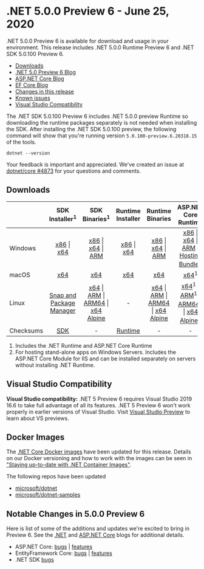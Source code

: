 # .NET 5.0.0 Preview 6 - June 25, 2020

.NET 5.0.0 Preview 6 is available for download and usage in your environment. This release includes .NET 5.0.0 Runtime Preview 6 and .NET SDK 5.0.100 Preview 6.

* [Downloads](https://dotnet.microsoft.com/download/dotnet/5.0)
* [.NET 5.0 Preview 6 Blog][dotnet-blog]
* [ASP.NET Core Blog][aspnet-blog]
* [EF Core Blog][ef-blog]
* [Changes in this release](#notable-changes-in-500-preview-6)
* [Known issues](../5.0-known-issues.md)
* [Visual Studio Compatibility](#visual-studio-compatibility)

The .NET SDK 5.0.100 Preview 6 includes .NET 5.0.0 preview Runtime so downloading the runtime packages separately is not needed when installing the SDK. After installing the .NET SDK 5.0.100 preview, the following command will show that you're running version `5.0.100-preview.6.20318.15` of the tools.

`dotnet --version`

Your feedback is important and appreciated. We've created an issue at [dotnet/core #4873](https://github.com/dotnet/core/issues/4873) for your questions and comments.

## Downloads

|           | SDK Installer<sup>1</sup>                        | SDK Binaries<sup>1</sup>                 | Runtime Installer                                        | Runtime Binaries                                 | ASP.NET Core Runtime           |
| --------- | :------------------------------------------:     | :----------------------:                 | :---------------------------:                            | :-------------------------:                      | :-----------------:            |
| Windows   | [x86][dotnet-sdk-win-x86.exe] \| [x64][dotnet-sdk-win-x64.exe] | [x86][dotnet-sdk-win-x86.zip] \| [x64][dotnet-sdk-win-x64.zip] \| [ARM][dotnet-sdk-win-arm.zip] | [x86][dotnet-runtime-win-x86.exe] \| [x64][dotnet-runtime-win-x64.exe] | [x86][dotnet-runtime-win-x86.zip] \| [x64][dotnet-runtime-win-x64.zip] \| [ARM][dotnet-runtime-win-arm.zip]  | [x86][aspnetcore-runtime-win-x86.exe] \| [x64][aspnetcore-runtime-win-x64.exe] \| [ARM][aspnetcore-runtime-win-arm.zip] \|<br> [Hosting Bundle][dotnet-hosting-win.exe]<sup>2</sup> |
| macOS     | [x64][dotnet-sdk-osx-x64.pkg]  | [x64][dotnet-sdk-osx-x64.tar.gz]     | [x64][dotnet-runtime-osx-x64.pkg] | [x64][dotnet-runtime-osx-x64.tar.gz] | [x64][aspnetcore-runtime-osx-x64.tar.gz]<sup>1</sup>
| Linux     | [Snap and Package Manager](5.0.0-preview.6-install-instructions.md)  | [x64][dotnet-sdk-linux-x64.tar.gz] \| [ARM][dotnet-sdk-linux-arm.tar.gz] \| [ARM64][dotnet-sdk-linux-arm64.tar.gz] \| [x64 Alpine][dotnet-sdk-linux-musl-x64.tar.gz] | - | [x64][dotnet-runtime-linux-x64.tar.gz] \| [ARM][dotnet-runtime-linux-arm.tar.gz] \| [ARM64][dotnet-runtime-linux-arm64.tar.gz] \| [x64 Alpine][dotnet-runtime-linux-musl-x64.tar.gz] | [x64][aspnetcore-runtime-linux-x64.tar.gz]<sup>1</sup>  \| [ARM][aspnetcore-runtime-linux-arm.tar.gz]<sup>1</sup> \| [ARM64][aspnetcore-runtime-linux-arm64.tar.gz]<sup>1</sup> \| [x64 Alpine][aspnetcore-runtime-linux-musl-x64.tar.gz]<sup>1</sup> |
| Checksums | [SDK][checksums-sdk]                             | -                                        | [Runtime][checksums-runtime]                             | - | - |

1. Includes the .NET Runtime and ASP.NET Core Runtime
2. For hosting stand-alone apps on Windows Servers. Includes the ASP.NET Core Module for IIS and can be installed separately on servers without installing .NET Runtime.

## Visual Studio Compatibility

**Visual Studio compatibility:** .NET 5 Preview 6 requires Visual Studio 2019 16.6 to take full advantage of all its features. .NET 5 Preview 6 won't work properly in earlier versions of Visual Studio. Visit [Visual Studio Preview](https://visualstudio.microsoft.com/vs/preview/) to learn about VS previews.

## Docker Images

The [.NET Core Docker images](https://hub.docker.com/r/microsoft/dotnet/) have been updated for this release. Details on our Docker versioning and how to work with the images can be seen in ["Staying up-to-date with .NET Container Images"](https://blogs.msdn.microsoft.com/dotnet/2018/06/18/staying-up-to-date-with-net-container-images/).

The following repos have been updated

* [microsoft/dotnet](https://hub.docker.com/r/microsoft/dotnet)
* [microsoft/dotnet-samples](https://hub.docker.com/r/microsoft/dotnet-samples)

## Notable Changes in 5.0.0 Preview 6

Here is list of some of the additions and updates we're excited to bring in Preview 6. See the [.NET][dotnet-blog] and [ASP.NET Core][aspnet-blog] blogs for additional details.

* ASP.NET Core: [bugs][aspnet_bugs] | [features][aspnet_features]
* EntityFramework Core: [bugs][ef_bugs] | [features][ef_features]
* .NET SDK [bugs][sdk_bugs]

[blob-runtime]: https://dotnetcli.blob.core.windows.net/dotnet/Runtime/
[blob-sdk]: https://dotnetcli.blob.core.windows.net/dotnet/Sdk/
[release-notes]: https://github.com/dotnet/core/blob/master/release-notes/5.0/preview/5.0.0-preview.6.md

[checksums-runtime]: https://dotnetcli.blob.core.windows.net/dotnet/checksums/5.0.0-preview.6-sha.txt
[checksums-sdk]: https://dotnetcli.blob.core.windows.net/dotnet/checksums/5.0.0-preview.6-sha.txt

[linux-install]: https://docs.microsoft.com/dotnet/core/install/linux
[linux-setup]: https://github.com/dotnet/core/blob/master/Documentation/linux-setup.md

[dotnet-blog]: https://devblogs.microsoft.com/dotnet/announcing-net-5-0-preview-6/
[aspnet-blog]: https://devblogs.microsoft.com/aspnet/asp-net-core-updates-in-net-5-preview-6/
[ef-blog]: https://devblogs.microsoft.com/dotnet/announcing-entity-framework-core-efcore-5-0-preview-6/
[ef_bugs]: https://github.com/dotnet/efcore/issues?q=is%3Aissue+milestone%3A5.0.0-preview6+is%3Aclosed+label%3Atype-bug+is%3Aclosed
[ef_features]: https://github.com/dotnet/efcore/issues?q=is%3Aissue+milestone%3A5.0.0-preview6+is%3Aclosed+label%3Atype-enhancement+is%3Aclosed

[aspnet_bugs]: https://github.com/aspnet/AspNetCore/issues?q=is%3Aissue+milestone%3A5.0.0-preview6+label%3ADone+label%3Abug+is%3Aclosed
[aspnet_features]: https://github.com/aspnet/AspNetCore/issues?q=is%3Aissue+milestone%3A5.0.0-preview6+label%3ADone+label%3Aenhancement+is%3Aclosed
[runtime_bugs]: https://github.com/dotnet/runtime/issues?utf8=%E2%9C%93&q=is%3Aissue+milestone%3A5.0+label%3Abug+is%3Aclosed
[runtime_features]: https://github.com/dotnet/runtime/issues?q=is%3Aissue+milestone%3A5.0+label%3Aenhancement+is%3Aclosed

[sdk_bugs]: https://github.com/dotnet/sdk/issues?q=is%3Aissue+is%3Aclosed+milestone%3A5.0.1xx+is%3Aclosed


[//]: # ( Runtime 5.0.0-preview.6.20305.6)
[dotnet-runtime-linux-arm.tar.gz]: https://download.visualstudio.microsoft.com/download/pr/c193dbd4-612f-4185-bd89-c79f2c7a57ec/89e9c35b2949436d25df6536f82fba48/dotnet-runtime-5.0.0-preview.6.20305.6-linux-arm.tar.gz
[dotnet-runtime-linux-arm64.tar.gz]: https://download.visualstudio.microsoft.com/download/pr/032c7427-1de9-4127-ad97-c2aeb927fe1a/00475ef07e0ee12a161221d1cbe3b5a6/dotnet-runtime-5.0.0-preview.6.20305.6-linux-arm64.tar.gz
[dotnet-runtime-linux-musl-arm64.tar.gz]: https://download.visualstudio.microsoft.com/download/pr/a913f6ee-16ad-493e-bf75-59d2d48de3f1/4105f0f967d03dfc2cdba711323e60cb/dotnet-runtime-5.0.0-preview.6.20305.6-linux-musl-arm64.tar.gz
[dotnet-runtime-linux-musl-x64.tar.gz]: https://download.visualstudio.microsoft.com/download/pr/f5645d58-d3bf-40b9-9150-400604b3ad36/2a5de2de91b15018ff0ca0f79db1046c/dotnet-runtime-5.0.0-preview.6.20305.6-linux-musl-x64.tar.gz
[dotnet-runtime-linux-x64.tar.gz]: https://download.visualstudio.microsoft.com/download/pr/255d9cd2-6371-4fae-9088-0e806faf145f/084be8348ba60f7cab06fc9e6e1a548f/dotnet-runtime-5.0.0-preview.6.20305.6-linux-x64.tar.gz
[dotnet-runtime-osx-x64.pkg]: https://download.visualstudio.microsoft.com/download/pr/8984e389-5e54-4315-8c1f-d642694a5a3a/fea8df55f4f3b81fbe6bfc57d547fc9d/dotnet-runtime-5.0.0-preview.6.20305.6-osx-x64.pkg
[dotnet-runtime-osx-x64.tar.gz]: https://download.visualstudio.microsoft.com/download/pr/9bcd6a75-2d60-4fdb-ba52-bf8aac3cc8ea/30f94206874e28a08cd1af9b60f76833/dotnet-runtime-5.0.0-preview.6.20305.6-osx-x64.tar.gz
[dotnet-runtime-win-arm.zip]: https://download.visualstudio.microsoft.com/download/pr/1ad139a9-4a6f-48fd-93ec-159c642f64c8/fd8178cd24772a3a82394bc1c0104e87/dotnet-runtime-5.0.0-preview.6.20305.6-win-arm.zip
[dotnet-runtime-win-arm64.zip]: https://download.visualstudio.microsoft.com/download/pr/d92cf82f-3605-4e5a-bd45-8b7582a8baa2/d746e5423390263a5fe5b5573ab1da2e/dotnet-runtime-5.0.0-preview.6.20305.6-win-arm64.zip
[dotnet-runtime-win-x64.exe]: https://download.visualstudio.microsoft.com/download/pr/9d9ad166-4ec8-44ce-a3b6-2c9157db98f3/5055fa1ac4cffdfdcfd6c7fc6a1a143f/dotnet-runtime-5.0.0-preview.6.20305.6-win-x64.exe
[dotnet-runtime-win-x64.zip]: https://download.visualstudio.microsoft.com/download/pr/7a9b311c-96ff-4275-a4ad-372e10730072/74369b63884ad2950c3304d86d124310/dotnet-runtime-5.0.0-preview.6.20305.6-win-x64.zip
[dotnet-runtime-win-x86.exe]: https://download.visualstudio.microsoft.com/download/pr/63f91a7f-ba90-4593-915b-083f0ddcb076/b5da51ed6897d98f2f5c8c3f8054e745/dotnet-runtime-5.0.0-preview.6.20305.6-win-x86.exe
[dotnet-runtime-win-x86.zip]: https://download.visualstudio.microsoft.com/download/pr/0bc6ed8b-b2b1-407a-a68d-08262f1fb752/390fbdc3d59edb2ff9c771d76bb114c8/dotnet-runtime-5.0.0-preview.6.20305.6-win-x86.zip

[//]: # ( WindowsDesktop 5.0.0-preview.6.20308.1)
[windowsdesktop-runtime-win-x64.exe]: https://download.visualstudio.microsoft.com/download/pr/829c5f36-4be5-4bf0-bf2a-a951ac1a53a9/dcef53f6325d9f055f704e0ebcce4fca/windowsdesktop-runtime-5.0.0-preview.6.20308.1-win-x64.exe
[windowsdesktop-runtime-win-x86.exe]: https://download.visualstudio.microsoft.com/download/pr/877d2802-6181-42de-9ec7-3aa99941c75e/93766366e5475a969ebf514c8bd3f93f/windowsdesktop-runtime-5.0.0-preview.6.20308.1-win-x86.exe

[//]: # ( ASP 5.0.0-preview.6.20312.15)
[aspnetcore-runtime-linux-arm.tar.gz]: https://download.visualstudio.microsoft.com/download/pr/73088968-f3eb-46c5-b762-93118fdc43d3/bb4f75b42f0c4ef4fb4d0fba67a88743/aspnetcore-runtime-5.0.0-preview.6.20312.15-linux-arm.tar.gz
[aspnetcore-runtime-linux-arm64.tar.gz]: https://download.visualstudio.microsoft.com/download/pr/35bc810e-7447-4989-8690-a26bea89978f/8b2b16cdcf73aeb3987a08a4d968fdb6/aspnetcore-runtime-5.0.0-preview.6.20312.15-linux-arm64.tar.gz
[aspnetcore-runtime-linux-musl-arm64.tar.gz]: https://download.visualstudio.microsoft.com/download/pr/ef32de56-e8a7-448f-bed1-f1e8d1b52d61/a83be851e55a895c57001c69e3c40048/aspnetcore-runtime-5.0.0-preview.6.20312.15-linux-musl-arm64.tar.gz
[aspnetcore-runtime-linux-musl-x64.tar.gz]: https://download.visualstudio.microsoft.com/download/pr/81466dce-451a-480d-b6b1-6dd26841c057/ca724a89b6af524b13a3d8065fdb51d3/aspnetcore-runtime-5.0.0-preview.6.20312.15-linux-musl-x64.tar.gz
[aspnetcore-runtime-linux-x64.tar.gz]: https://download.visualstudio.microsoft.com/download/pr/72d81bfb-18f8-4f32-bcf2-b96bae1f648b/bcb3c3f6092b646aff08775e48ee1738/aspnetcore-runtime-5.0.0-preview.6.20312.15-linux-x64.tar.gz
[aspnetcore-runtime-osx-x64.tar.gz]: https://download.visualstudio.microsoft.com/download/pr/fb1b59dc-ad8c-4c34-95a0-5eb202916943/9bcbf60f802cf4c9ae67914a57141072/aspnetcore-runtime-5.0.0-preview.6.20312.15-osx-x64.tar.gz
[aspnetcore-runtime-win-arm.zip]: https://download.visualstudio.microsoft.com/download/pr/275bb38a-fc5a-4811-903c-7fb012507fbe/bfb3c6218b07f8620c6b804700477b16/aspnetcore-runtime-5.0.0-preview.6.20312.15-win-arm.zip
[aspnetcore-runtime-win-arm64.zip]: https://download.visualstudio.microsoft.com/download/pr/ba06eeb6-f5a7-484c-948e-fdcf22ad6198/394e1ea9b4886df2a365085a9ac8cd2e/aspnetcore-runtime-5.0.0-preview.6.20312.15-win-arm64.zip
[aspnetcore-runtime-win-x64.exe]: https://download.visualstudio.microsoft.com/download/pr/9214582e-ff80-4f31-8b88-5fa9d4b776e5/606ea8c457382a4636283045ac50db6a/aspnetcore-runtime-5.0.0-preview.6.20312.15-win-x64.exe
[aspnetcore-runtime-win-x64.zip]: https://download.visualstudio.microsoft.com/download/pr/5f067ed8-d2e0-4272-a118-8007892b3fa2/3fecfd00d6263446e1d1ea60059c8acf/aspnetcore-runtime-5.0.0-preview.6.20312.15-win-x64.zip
[aspnetcore-runtime-win-x86.exe]: https://download.visualstudio.microsoft.com/download/pr/9689303a-21cd-43fd-9d4f-a68ee39e190e/542ff84d8e9df559e847bd2bc7200a21/aspnetcore-runtime-5.0.0-preview.6.20312.15-win-x86.exe
[aspnetcore-runtime-win-x86.zip]: https://download.visualstudio.microsoft.com/download/pr/4a0ac3d1-1444-4996-9c2b-098890f4a9d1/4e8d5ec188c9e03d4bc74e689823be83/aspnetcore-runtime-5.0.0-preview.6.20312.15-win-x86.zip
[dotnet-hosting-win.exe]: https://download.visualstudio.microsoft.com/download/pr/2563f05b-8dd1-4d66-92e0-2766ac653df9/cd36906fb799128ee9107e55194cf505/dotnet-hosting-5.0.0-preview.6.20312.15-win.exe

[//]: # ( SDK 5.0.100-preview.6.20318.15 )
[dotnet-sdk-linux-arm.tar.gz]: https://download.visualstudio.microsoft.com/download/pr/fc54f62e-c7bd-43a3-a27b-4afb08bc4d6f/b01ccacf3d94efc0bbe26f64f7fde9b7/dotnet-sdk-5.0.100-preview.6.20318.15-linux-arm.tar.gz
[dotnet-sdk-linux-arm64.tar.gz]: https://download.visualstudio.microsoft.com/download/pr/164ecfcc-df44-476f-a161-340201aa6fa8/7200eb764dc9ff546d384e3188f98a53/dotnet-sdk-5.0.100-preview.6.20318.15-linux-arm64.tar.gz
[dotnet-sdk-linux-musl-x64.tar.gz]: https://download.visualstudio.microsoft.com/download/pr/6cfc5668-5c55-4ab4-9266-0d3dd00e6417/c03eb0deb48f9d2cf8d2bde4bf4d9113/dotnet-sdk-5.0.100-preview.6.20318.15-linux-musl-x64.tar.gz
[dotnet-sdk-linux-x64.tar.gz]: https://download.visualstudio.microsoft.com/download/pr/ec4bba83-4586-4705-a6ae-c648861ca284/d9470c2f68161e3c2b8a0785fe7b3329/dotnet-sdk-5.0.100-preview.6.20318.15-linux-x64.tar.gz
[dotnet-sdk-osx-x64.pkg]: https://download.visualstudio.microsoft.com/download/pr/f912c99a-c128-4436-8aa5-433cf502d0ab/4ebe252735cb7ae6cc828b2e0bbe107b/dotnet-sdk-5.0.100-preview.6.20318.15-osx-x64.pkg
[dotnet-sdk-osx-x64.tar.gz]: https://download.visualstudio.microsoft.com/download/pr/ae0be7cb-6553-43e4-ab1c-6355a0ac0b9f/e18a0be6d89ac4cde08e39ce232953b4/dotnet-sdk-5.0.100-preview.6.20318.15-osx-x64.tar.gz
[dotnet-sdk-win-arm.zip]: https://download.visualstudio.microsoft.com/download/pr/a8b692d7-7f4d-4942-a67d-31b641401393/24e5432311663d3aa9274a2e7f30ddfa/dotnet-sdk-5.0.100-preview.6.20318.15-win-arm.zip
[dotnet-sdk-win-arm64.zip]: https://download.visualstudio.microsoft.com/download/pr/641b012b-5952-453d-a2b8-46aaab4b5ae4/c0e5b3a90d8027787b358658909695b5/dotnet-sdk-5.0.100-preview.6.20318.15-win-arm64.zip
[dotnet-sdk-win-x64.exe]: https://download.visualstudio.microsoft.com/download/pr/fd9433cb-270c-428d-b0b5-a29a0775248e/111429e1df10716fe6d85ab4e658b333/dotnet-sdk-5.0.100-preview.6.20318.15-win-x64.exe
[dotnet-sdk-win-x64.zip]: https://download.visualstudio.microsoft.com/download/pr/95161504-111d-44b6-a769-72c07d7179a7/47fc56c03ee30f612e1e34e1b7430897/dotnet-sdk-5.0.100-preview.6.20318.15-win-x64.zip
[dotnet-sdk-win-x86.exe]: https://download.visualstudio.microsoft.com/download/pr/b0062077-f955-4b97-94cd-454f740ff142/ccb371f6fd4b2ca1f54ac0e182778b5f/dotnet-sdk-5.0.100-preview.6.20318.15-win-x86.exe
[dotnet-sdk-win-x86.zip]: https://download.visualstudio.microsoft.com/download/pr/7f2c7990-e7dc-4937-881c-b58e43f24ed0/78c3c9fd17f4f89c7de4a45d9f17dc00/dotnet-sdk-5.0.100-preview.6.20318.15-win-x86.zip

[//]: # ( Symbols )
